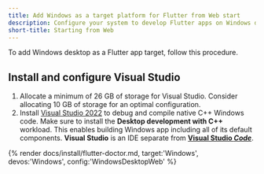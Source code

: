 ```yaml
---
title: Add Windows as a target platform for Flutter from Web start
description: Configure your system to develop Flutter apps on Windows desktop.
short-title: Starting from Web
---
```


To add Windows desktop as a Flutter app target, follow this procedure.

## Install and configure Visual Studio

1. Allocate a minimum of 26 GB of storage for Visual Studio.
   Consider allocating 10 GB of storage for an optimal configuration.
1. Install [Visual Studio 2022][] to debug and compile native C++ Windows code.
   Make sure to install the **Desktop development with C++** workload.
   This enables building Windows app including all of its default components.
   **Visual Studio** is an IDE separate from **[Visual Studio _Code_][]**.

{% render docs/install/flutter-doctor.md, target:'Windows', devos:'Windows', config:'WindowsDesktopWeb' %}

[Visual Studio 2022]: https://learn.microsoft.com/visualstudio/install/install-visual-studio?view=vs-2022
[Visual Studio _Code_]: https://code.visualstudio.com/
